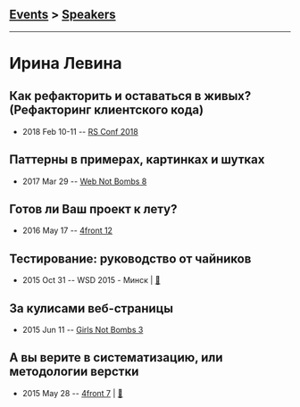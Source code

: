 ## [Events](../README.md) > [Speakers](../speakers.md)
---

# Ирина Левина

## Как рефакторить и оставаться в живых? (Рефакторинг клиентского кода)
- 2018 Feb 10-11 -- [RS Conf 2018](https://youtu.be/10NIA60SLj4)    
## Паттерны в примерах, картинках и шутках
- 2017 Mar 29 -- [Web Not Bombs 8](https://www.youtube.com/watch?v=wW9oOAktRhk)    
## Готов ли Ваш проект к лету?
- 2016 May 17 -- [4front 12](https://www.youtube.com/watch?v=JcY5xZcvgZQ)    
## Тестирование: руководство от чайников
- 2015 Oct 31 -- WSD 2015 - Минск  | [:notebook:](http://slides.com/elizaveta_s/deck/fullscreen)  
## За кулисами веб-страницы
- 2015 Jun 11 -- [Girls Not Bombs 3](https://www.youtube.com/watch?v=K5U4CAJAKJY)    
## А вы верите в систематизацию, или методологии верстки
- 2015 May 28 -- [4front 7](https://www.youtube.com/watch?v=P4ag4JSNWTM)  | [:notebook:](https://docs.google.com/presentation/d/1v8fYheveFyIjgejho5z0UQ4IDw3vAcI14s3pHmWYMVs/edit#slide=id.p)  
